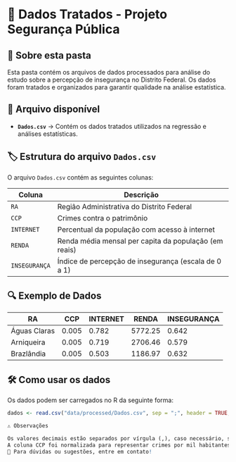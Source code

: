 # 📂 Dados Tratados - Projeto Segurança Pública

## 📌 Sobre esta pasta
Esta pasta contém os arquivos de dados processados para análise do estudo sobre a percepção de insegurança no Distrito Federal. Os dados foram tratados e organizados para garantir qualidade na análise estatística.

## 📄 Arquivo disponível
- **`Dados.csv`** → Contém os dados tratados utilizados na regressão e análises estatísticas.

## 🏷️ Estrutura do arquivo `Dados.csv`
O arquivo `Dados.csv` contém as seguintes colunas:

| Coluna         | Descrição |
|---------------|-----------|
| `RA`          | Região Administrativa do Distrito Federal |
| `CCP`         | Crimes contra o patrimônio |
| `INTERNET`    | Percentual da população com acesso à internet |
| `RENDA`       | Renda média mensal per capita da população (em reais) |
| `INSEGURANÇA` | Índice de percepção de insegurança (escala de 0 a 1) |

## 🔍 Exemplo de Dados
| RA           | CCP  | INTERNET | RENDA   | INSEGURANÇA |
|-------------|------|----------|---------|-------------|
| Águas Claras | 0.005 | 0.782    | 5772.25 | 0.642       |
| Arniqueira   | 0.005 | 0.719    | 2706.46 | 0.579       |
| Brazlândia   | 0.005 | 0.503    | 1186.97 | 0.632       |

## 🛠️ Como usar os dados
Os dados podem ser carregados no R da seguinte forma:

```r
dados <- read.csv("data/processed/Dados.csv", sep = ";", header = TRUE, stringsAsFactors = FALSE)

⚠️ Observações

Os valores decimais estão separados por vírgula (,), caso necessário, substitua por ponto (.) ao carregar no software de análise.
A coluna CCP foi normalizada para representar crimes por mil habitantes.
📧 Para dúvidas ou sugestões, entre em contato!
